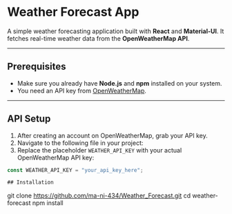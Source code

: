# Weather Forecast App

A simple weather forecasting application built with **React** and **Material-UI**. It fetches real-time weather data from the **OpenWeatherMap API**.

---

## Prerequisites

- Make sure you already have **Node.js** and **npm** installed on your system.
- You need an API key from [OpenWeatherMap](https://openweathermap.org/api).

---

##  API Setup

1. After creating an account on OpenWeatherMap, grab your API key.  
2. Navigate to the following file in your project:
3. Replace the placeholder `WEATHER_API_KEY` with your actual OpenWeatherMap API key:

```javascript
const WEATHER_API_KEY = "your_api_key_here";

## Installation
```
git clone https://github.com/ma-ni-434/Weather_Forecast.git
cd weather-forecast
npm install
```